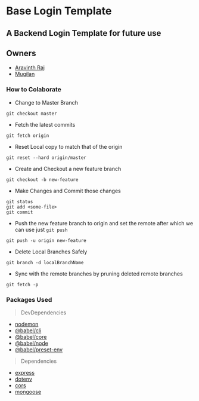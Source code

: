 # Base Login Template

## A Backend Login Template for future use

## Owners

- [Aravinth Raj](https://github.com/aravinthraj98)
- [Mugilan](https://github.com/Mugilan-Codes)

### How to Colaborate

- Change to Master Branch

```shell
git checkout master
```

- Fetch the latest commits

```shell
git fetch origin
```

- Reset Local copy to match that of the origin

```shell
git reset --hard origin/master
```

- Create and Checkout a new feature branch

```shell
git checkout -b new-feature
```

- Make Changes and Commit those changes

```shell
git status
git add <some-file>
git commit
```

- Push the new feature branch to origin and set the remote after which we can use just `git push`

```shell
git push -u origin new-feature
```

- Delete Local Branches Safely

```shell
git branch -d localBranchName
```

- Sync with the remote branches by pruning deleted remote branches

```shell
git fetch -p
```
  
### Packages Used

> DevDependencies

- [nodemon](https://www.npmjs.com/package/nodemon)
- [@babel/cli](https://www.npmjs.com/package/@babel/cli)
- [@babel/core](https://www.npmjs.com/package/@babel/core)
- [@babel/node](https://www.npmjs.com/package/@babel/node)
- [@babel/preset-env](https://www.npmjs.com/package/@babel/preset-env)

> Dependencies

- [express](https://www.npmjs.com/package/express)
- [dotenv](https://www.npmjs.com/package/dotenv)
- [cors](https://www.npmjs.com/package/cors)
- [mongoose](https://www.npmjs.com/package/mongoose)
  
